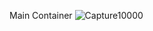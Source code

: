 Main Container
![Capture10000](https://github.com/hassanouado/SMA_et_AI/assets/95369534/52e3e1f5-0609-4ebb-9531-ff84892f8a53)
